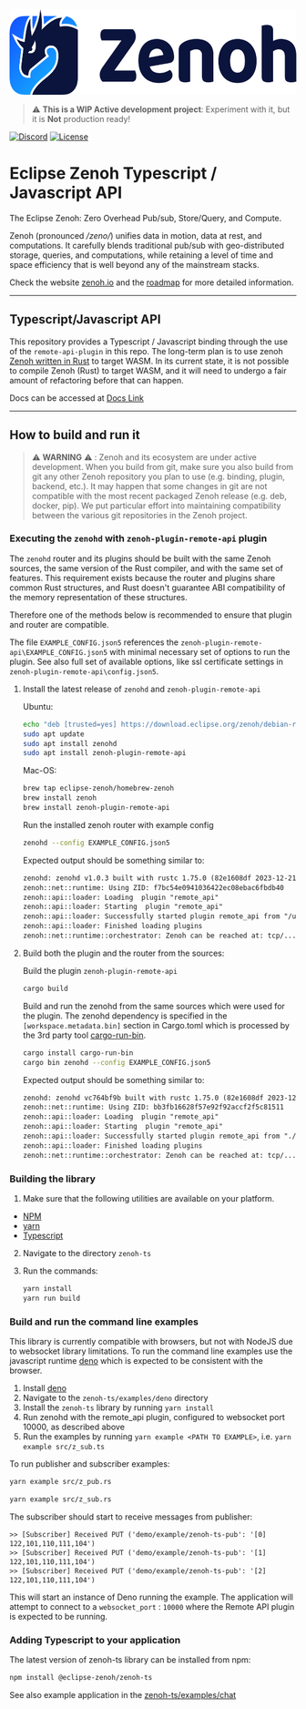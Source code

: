 <img src="https://raw.githubusercontent.com/eclipse-zenoh/zenoh/master/zenoh-dragon.png" height="150">

> :warning: **This is a WIP Active development project**: Experiment with it, but it is **Not** production ready!

[![Discord](https://img.shields.io/badge/chat-on%20discord-blue)](https://discord.gg/2GJ958VuHs)
[![License](https://img.shields.io/badge/License-Apache%202.0-blue.svg)](https://opensource.org/licenses/Apache-2.0)

# Eclipse Zenoh Typescript / Javascript API

The Eclipse Zenoh: Zero Overhead Pub/sub, Store/Query, and Compute.

Zenoh (pronounced _/zeno/_) unifies data in motion, data at rest, and computations. It carefully blends traditional pub/sub with
geo-distributed storage, queries, and computations, while retaining a level of time and space efficiency that is well beyond any
of the mainstream stacks.

Check the website [zenoh.io](http://zenoh.io) and the [roadmap](https://github.com/eclipse-zenoh/roadmap) for more detailed information.

---

## Typescript/Javascript API

This repository provides a Typescript / Javascript binding through the use of the `remote-api-plugin` in this repo.
The long-term plan is to use zenoh [Zenoh written in Rust](https://github.com/eclipse-zenoh/zenoh) to target WASM.
In its current state, it is not possible to compile Zenoh (Rust) to target WASM, and it will need to undergo a fair
amount of refactoring before that can happen.

Docs can be accessed at [Docs Link](https://eclipse-zenoh.github.io/zenoh-ts/)

---

## How to build and run it

> :warning: **WARNING** :warning: : Zenoh and its ecosystem are under active development. When you build from git, make sure you also
build from git any other Zenoh repository you plan to use (e.g. binding, plugin, backend, etc.). It may happen that some changes in git
are not compatible with the most recent packaged Zenoh release (e.g. deb, docker, pip). We put particular effort into maintaining
compatibility between the various git repositories in the Zenoh project.

### Executing the `zenohd` with `zenoh-plugin-remote-api` plugin

The `zenohd` router and its plugins should be built with the same Zenoh sources, the same version of the Rust compiler, and with the
same set of features. This requirement exists because the router and plugins share common Rust structures, and Rust doesn't guarantee
ABI compatibility of the memory representation of these structures.

Therefore one of the methods below is recommended to ensure that plugin and router are compatible.

The file `EXAMPLE_CONFIG.json5` references the `zenoh-plugin-remote-api\EXAMPLE_CONFIG.json5` with minimal necessary set of options to run the plugin. See also full set of available options, like ssl certificate settings in `zenoh-plugin-remote-api\config.json5`.

1. Install the latest release of `zenohd` and `zenoh-plugin-remote-api`

   Ubuntu:

   ```sh
   echo "deb [trusted=yes] https://download.eclipse.org/zenoh/debian-repo/ /" | sudo tee -a /etc/apt/sources.list.d/zenoh.list > /dev/null
   sudo apt update
   sudo apt install zenohd
   sudo apt install zenoh-plugin-remote-api
   ```

   Mac-OS:

   ```sh
   brew tap eclipse-zenoh/homebrew-zenoh
   brew install zenoh
   brew install zenoh-plugin-remote-api
   ```

   Run the installed zenoh router with example config

   ```sh
   zenohd --config EXAMPLE_CONFIG.json5
   ```
  
   Expected output should be something similar to:

    ```txt
   zenohd: zenohd v1.0.3 built with rustc 1.75.0 (82e1608df 2023-12-21)
   zenoh::net::runtime: Using ZID: f7bc54e0941036422ec08ebac6fbdb40
   zenoh::api::loader: Loading  plugin "remote_api"
   zenoh::api::loader: Starting  plugin "remote_api"
   zenoh::api::loader: Successfully started plugin remote_api from "/usr/lib/libzenoh_plugin_remote_api.so"
   zenoh::api::loader: Finished loading plugins
   zenoh::net::runtime::orchestrator: Zenoh can be reached at: tcp/....
   ```

2. Build both the plugin and the router from the sources:

   Build the plugin `zenoh-plugin-remote-api`

   ```sh
   cargo build 
   ```

   Build and run the zenohd from the same sources which were used for the plugin.
   The zenohd dependency is specified in the `[workspace.metadata.bin]` section in Cargo.toml which is processed by the 3rd party tool [cargo-run-bin](https://crates.io/crates/cargo-run-bin).

   ```sh
   cargo install cargo-run-bin
   cargo bin zenohd --config EXAMPLE_CONFIG.json5
   ```  

   Expected output should be something similar to:

   ```txt
   zenohd: zenohd vc764bf9b built with rustc 1.75.0 (82e1608df 2023-12-21)
   zenoh::net::runtime: Using ZID: bb3fb16628f57e92f92accf2f5c81511
   zenoh::api::loader: Loading  plugin "remote_api"
   zenoh::api::loader: Starting  plugin "remote_api"
   zenoh::api::loader: Successfully started plugin remote_api from "./target/debug\\zenoh_plugin_remote_api.dll"
   zenoh::api::loader: Finished loading plugins
   zenoh::net::runtime::orchestrator: Zenoh can be reached at: tcp/...
   ```

### Building the library

1. Make sure that the following utilities are available on your platform.

- [NPM](https://www.npmjs.com/package/npm)
- [yarn](https://classic.yarnpkg.com/lang/en/docs/install/#debian-stable)
- [Typescript](https://www.typescriptlang.org/download/)

2. Navigate to the directory `zenoh-ts`

1. Run the commands:

   ```sh
   yarn install 
   yarn run build
   ```

### Build and run the command line examples

This library is currently compatible with browsers, but not with NodeJS due to websocket library limitations.
To run the command line examples use the javascript runtime [deno](https://deno.com/) which is expected to be consistent with the browser.

1. Install [deno](https://deno.com/)
2. Navigate to the `zenoh-ts/examples/deno` directory
3. Install the `zenoh-ts` library by running `yarn install`
4. Run zenohd with the remote_api plugin, configured to websocket port 10000, as described above
5. Run the examples by running `yarn example <PATH TO EXAMPLE>`, i.e. `yarn example src/z_sub.ts`

To run publisher and subscriber examples:

```sh
yarn example src/z_pub.rs
```

```sh
yarn example src/z_sub.rs
```

The subscriber should start to receive messages from publisher:

```text
>> [Subscriber] Received PUT ('demo/example/zenoh-ts-pub': '[0] 122,101,110,111,104')
>> [Subscriber] Received PUT ('demo/example/zenoh-ts-pub': '[1] 122,101,110,111,104')
>> [Subscriber] Received PUT ('demo/example/zenoh-ts-pub': '[2] 122,101,110,111,104')
```

This will start an instance of Deno running the example.
The application will attempt to connect to a `websocket_port` : `10000` where the Remote API plugin is expected to be running.  

### Adding Typescript to your application

The latest version of zenoh-ts library can be installed from npm:

```sh
npm install @eclipse-zenoh/zenoh-ts
```

See also example application in the [zenoh-ts/examples/chat](zenoh-ts/examples/chat/README.md)
